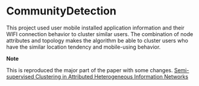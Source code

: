 # CommunityDetection

This project used user mobile installed application information and their WIFI connection behavior to cluster similar users. The combination of node attributes and topology makes the algorithm be able to cluster users who have the similar location tendency and mobile-using behavior.

**Note**

This is reproduced the major part of the paper with some changes.
[Semi-supervised Clustering in Attributed Heterogeneous Information Networks](http://papers.www2017.com.au.s3-website-ap-southeast-2.amazonaws.com/proceedings/p1621.pdf)
